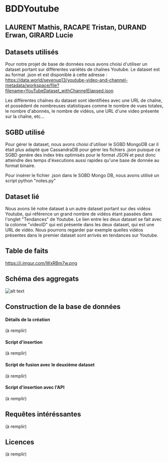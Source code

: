 # BDDYoutube
## LAURENT Mathis, RACAPE Tristan, DURAND Erwan, GIRARD Lucie

## Datasets utilisés

Pour notre projet de base de données nous avons choisi d'utiliser un dataset portant sur différentes variétés de chaînes Youtube.
Le dataset est au format .json et est disponible à cette adresse : https://data.world/sevenup13/youtube-video-and-channel-metadata/workspace/file?filename=YouTubeDataset_withChannelElapsed.json

Les différentes chaînes du dataset sont identifiées avec une URL de chaîne, et possèdent de nombreuses statistiques comme le nombre de vues totales, le nombre d'abonnés, le nombre de vidéos, une URL d'une video présente sur la chaîne, etc...

## SGBD utilisé

Pour gérer le dataset, nous avons choisi d'utiliser le SGBD MongoDB car il était plus adapté que CassandraDB pour gérer les fichiers .json puisque ce SGBD genère des index très optimisés pour le format JSON et peut donc atteindre des temps d'éxecutions aussi rapides qu'une base de donnée au format binaire.

Pour insérer le fichier .json dans le SGBD Mongo DB, nous avons utilisé un script python "notes.py"



## Dataset lié

Nous avons lié notre dataset à un autre dataset portant sur des vidéos Youtube, qui référence un grand nombre de vidéos étant passées dans l'onglet "Tendances" de Youtube. Le lien entre les deux dataset se fait avec la colonne "videoID" qui est présente dans les deux dataset, qui est une URL de vidéo.
Nous pourrons regarder par exemple quelles vidéos présentes dans le premier dataset sont arrivés en tendances sur Youtube.


## Table de faits
https://i.imgur.com/WxRBm7w.png

## Schéma des aggregats
![alt text](https://imgur.com/y9Ufmba)


## Construction de la base de données
#### Détails de la création

(à remplir)

#### Script d'insertion

(à remplir)

#### Script de fusion avec le deuxième dataset

(à remplir)

#### Script d'insertion avec l'API

(à remplir)



## Requêtes intéréssantes

(à remplir)


## Licences

(à remplir)

